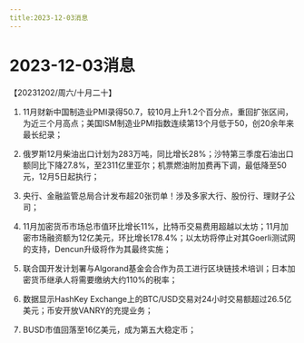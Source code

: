 ```yaml
---
title:2023-12-03消息
---
```

# 2023-12-03消息
【20231202/周六/十月二十】
1. 11月财新中国制造业PMI录得50.7，较10月上升1.2个百分点，重回扩张区间，为近三个月高点；美国ISM制造业PMI指数连续第13个月低于50，创20余年来最长纪录；

2. 俄罗斯12月柴油出口计划为283万吨，同比增长28%；沙特第三季度石油出口额同比下降27.8%，至2311亿里亚尔；机票燃油附加费再下调，最低降至50元，12月5日起执行；

3. 央行、金融监管总局合计发布超20张罚单！涉及多家大行、股份行、理财子公司；

4. 11月加密货币市场总市值环比增长11%，比特币交易费用超越以太坊；11月加密市场融资额为12亿美元，环比增长178.4%；以太坊将停止对其Goerli测试网的支持，Dencun升级将作为其最终实施；

5. 联合国开发计划署与Algorand基金会合作为员工进行区块链技术培训；日本加密货币继承人将需要缴纳大约110%的税率；

6. 数据显示HashKey Exchange上的BTC/USD交易对24小时交易额超过26.5亿美元；币安开放VANRY的充提业务；

7. BUSD市值回落至16亿美元，成为第五大稳定币；